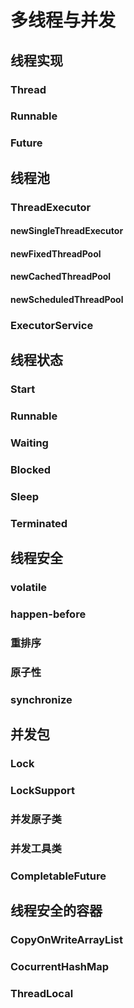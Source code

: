 # 多线程与并发

## 线程实现

### Thread

### Runnable

### Future

## 线程池

### ThreadExecutor

#### newSingleThreadExecutor

#### newFixedThreadPool

#### newCachedThreadPool

#### newScheduledThreadPool

### ExecutorService

## 线程状态

### Start

### Runnable

### Waiting

### Blocked

### Sleep

### Terminated

## 线程安全

### volatile

### happen-before

### 重排序

### 原子性

### synchronize

## 并发包

### Lock

### LockSupport

### 并发原子类

### 并发工具类

### CompletableFuture

## 线程安全的容器

### CopyOnWriteArrayList

### CocurrentHashMap

### ThreadLocal
